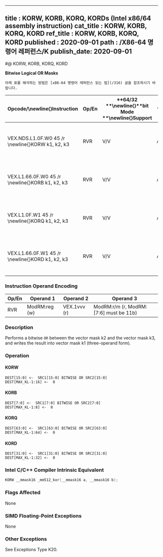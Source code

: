 ----------------------------
title : KORW, KORB, KORQ, KORDs (Intel x86/64 assembly instruction)
cat_title : KORW, KORB, KORQ, KORD
ref_title : KORW, KORB, KORQ, KORD
published : 2020-09-01
path : /X86-64 명령어 레퍼런스/K
publish_date: 2020-09-01
----------------------------


#@ KORW, KORB, KORQ, KORD

**Bitwise Logical OR Masks**

```lec-info
아래 표를 해석하는 방법은 [x86-64 명령어 레퍼런스 읽는 법](/316) 글을 참조하시기 바랍니다.
```

|**Opcode/**\newline{}**Instruction**|**Op/En**|**64/32 **\newline{}**bit Mode **\newline{}**Support**|**CPUID **\newline{}**Feature **\newline{}**Flag**|**Description**|
|------------------------------------|---------|------------------------------------------------------|--------------------------------------------------|---------------|
|VEX.NDS.L1.0F.W0 45 /r \newline{}KORW k1, k2, k3|RVR|V/V|AVX512F|Bitwise OR 16 bits masks k2 and k3 and place result in k1.|
|VEX.L1.66.0F.W0 45 /r \newline{}KORB k1, k2, k3|RVR|V/V|AVX512DQ|Bitwise OR 8 bits masks k2 and k3 and place result in k1.|
|VEX.L1.0F.W1 45 /r \newline{}KORQ k1, k2, k3|RVR|V/V|AVX512BW|Bitwise OR 64 bits masks k2 and k3 and place result in k1.|
|VEX.L1.66.0F.W1 45 /r \newline{}KORD k1, k2, k3|RVR|V/V|AVX512BW|Bitwise OR 32 bits masks k2 and k3 and place result in k1.|
### Instruction Operand Encoding


|Op/En|Operand 1|Operand 2|Operand 3|
|-----|---------|---------|---------|
|RVR|ModRM:reg (w)|VEX.1vvv (r)|ModRM:r/m (r, ModRM:[7:6] must be 11b)|
### Description


Performs a bitwise `OR` between the vector mask k2 and the vector mask k3, and writes the result into vector mask k1 (three-operand form).


### Operation
#### KORW
```info-verb
DEST[15:0] <-  SRC1[15:0] BITWISE OR SRC2[15:0]
DEST[MAX_KL-1:16] <-  0
```
#### KORB
```info-verb
DEST[7:0] <-  SRC1[7:0] BITWISE OR SRC2[7:0]
DEST[MAX_KL-1:8] <-  0
```
#### KORQ
```info-verb
DEST[63:0] <-  SRC1[63:0] BITWISE OR SRC2[63:0]
DEST[MAX_KL-1:64] <-  0
```
#### KORD
```info-verb
DEST[31:0] <-  SRC1[31:0] BITWISE OR SRC2[31:0]
DEST[MAX_KL-1:32] <-  0
```

### Intel C/C++ Compiler Intrinsic Equivalent

```cpp
KORW __mmask16 _mm512_kor(__mmask16 a, __mmask16 b);
```
### Flags Affected


None

### SIMD Floating-Point Exceptions


None

### Other Exceptions


See Exceptions Type K20.

